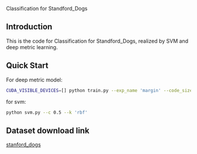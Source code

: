 Classification for Standford_Dogs


## Introduction
This is the code for Classification for Standford_Dogs, realized by SVM and deep metric learning.


## Quick Start
For deep metric model:
```Bash  
CUDA_VISIBLE_DEVICES=[] python train.py --exp_name 'margin' --code_size 64 --triplet_margin 8 --dataset_name 'Stanford_Dogs' --model resnet18
``` 

for svm:
```Bash  
python svm.py --c 0.5 --k 'rbf'
``` 

## Dataset download link
[stanford_dogs](http://vision.stanford.edu/aditya86/ImageNetDogs/)
